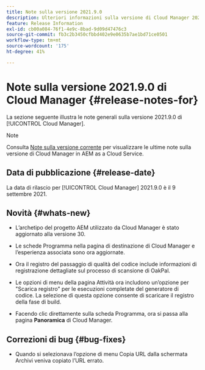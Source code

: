 ```yaml
---
title: Note sulla versione 2021.9.0
description: Ulteriori informazioni sulla versione di Cloud Manager 2021.9.0.
feature: Release Information
exl-id: cb00a084-76f1-4e9c-8bad-9d09d47476c3
source-git-commit: fb3c2b3450cfbbd402e9e0635b7ae1bd71ce0501
workflow-type: tm+mt
source-wordcount: '175'
ht-degree: 41%

---
```


# Note sulla versione 2021.9.0 di Cloud Manager {#release-notes-for}

La sezione seguente illustra le note generali sulla versione 2021.9.0 di [!UICONTROL Cloud Manager].

>[!NOTE]
>Consulta [Note sulla versione corrente](https://experienceleague.adobe.com/en/docs/experience-manager-cloud-service/content/release-notes/cloud-manager/current#getting-access) per visualizzare le ultime note sulla versione di Cloud Manager in AEM as a Cloud Service.

## Data di pubblicazione {#release-date}

La data di rilascio per [!UICONTROL Cloud Manager] 2021.9.0 è il 9 settembre 2021.

## Novità {#whats-new}

* L’archetipo del progetto AEM utilizzato da Cloud Manager è stato aggiornato alla versione 30.

* Le schede Programma nella pagina di destinazione di Cloud Manager e l’esperienza associata sono ora aggiornate.

* Ora il registro del passaggio di qualità del codice include informazioni di registrazione dettagliate sul processo di scansione di OakPal.

* Le opzioni di menu della pagina Attività ora includono un’opzione per &quot;Scarica registro&quot; per le esecuzioni completate del generatore di codice. La selezione di questa opzione consente di scaricare il registro della fase di build.

* Facendo clic direttamente sulla scheda Programma, ora si passa alla pagina **Panoramica** di Cloud Manager.

## Correzioni di bug {#bug-fixes}

* Quando si selezionava l’opzione di menu Copia URL dalla schermata Archivi veniva copiato l’URL errato.
